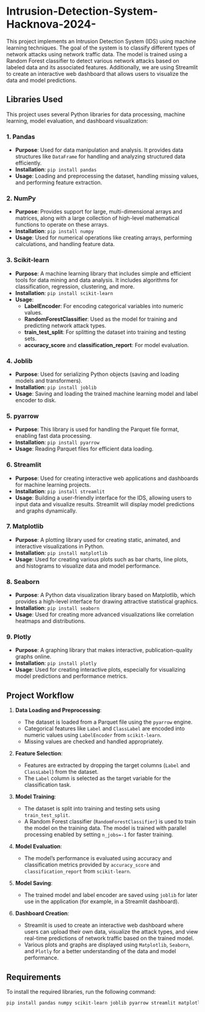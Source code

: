 # Intrusion-Detection-System-Hacknova-2024-
This project implements an Intrusion Detection System (IDS) using machine learning techniques. The goal of the system is to classify different types of network attacks using network traffic data. The model is trained using a Random Forest classifier to detect various network attacks based on labeled data and its associated features. Additionally, we are using Streamlit to create an interactive web dashboard that allows users to visualize the data and model predictions.

## Libraries Used

This project uses several Python libraries for data processing, machine learning, model evaluation, and dashboard visualization:

### 1. **Pandas**
   - **Purpose**: Used for data manipulation and analysis. It provides data structures like `DataFrame` for handling and analyzing structured data efficiently.
   - **Installation**: `pip install pandas`
   - **Usage**: Loading and preprocessing the dataset, handling missing values, and performing feature extraction.
   
### 2. **NumPy**
   - **Purpose**: Provides support for large, multi-dimensional arrays and matrices, along with a large collection of high-level mathematical functions to operate on these arrays.
   - **Installation**: `pip install numpy`
   - **Usage**: Used for numerical operations like creating arrays, performing calculations, and handling feature data.

### 3. **Scikit-learn**
   - **Purpose**: A machine learning library that includes simple and efficient tools for data mining and data analysis. It includes algorithms for classification, regression, clustering, and more.
   - **Installation**: `pip install scikit-learn`
   - **Usage**: 
     - **LabelEncoder**: For encoding categorical variables into numeric values.
     - **RandomForestClassifier**: Used as the model for training and predicting network attack types.
     - **train_test_split**: For splitting the dataset into training and testing sets.
     - **accuracy_score** and **classification_report**: For model evaluation.

### 4. **Joblib**
   - **Purpose**: Used for serializing Python objects (saving and loading models and transformers).
   - **Installation**: `pip install joblib`
   - **Usage**: Saving and loading the trained machine learning model and label encoder to disk.

### 5. **pyarrow**
   - **Purpose**: This library is used for handling the Parquet file format, enabling fast data processing.
   - **Installation**: `pip install pyarrow`
   - **Usage**: Reading Parquet files for efficient data loading.

### 6. **Streamlit**
   - **Purpose**: Used for creating interactive web applications and dashboards for machine learning projects.
   - **Installation**: `pip install streamlit`
   - **Usage**: Building a user-friendly interface for the IDS, allowing users to input data and visualize results. Streamlit will display model predictions and graphs dynamically.

### 7. **Matplotlib**
   - **Purpose**: A plotting library used for creating static, animated, and interactive visualizations in Python.
   - **Installation**: `pip install matplotlib`
   - **Usage**: Used for creating various plots such as bar charts, line plots, and histograms to visualize data and model performance.

### 8. **Seaborn**
   - **Purpose**: A Python data visualization library based on Matplotlib, which provides a high-level interface for drawing attractive statistical graphics.
   - **Installation**: `pip install seaborn`
   - **Usage**: Used for creating more advanced visualizations like correlation heatmaps and distributions.

### 9. **Plotly**
   - **Purpose**: A graphing library that makes interactive, publication-quality graphs online.
   - **Installation**: `pip install plotly`
   - **Usage**: Used for creating interactive plots, especially for visualizing model predictions and performance metrics.

## Project Workflow

1. **Data Loading and Preprocessing**:
   - The dataset is loaded from a Parquet file using the `pyarrow` engine.
   - Categorical features like `Label` and `ClassLabel` are encoded into numeric values using `LabelEncoder` from `scikit-learn`.
   - Missing values are checked and handled appropriately.

2. **Feature Selection**:
   - Features are extracted by dropping the target columns (`Label` and `ClassLabel`) from the dataset.
   - The `Label` column is selected as the target variable for the classification task.

3. **Model Training**:
   - The dataset is split into training and testing sets using `train_test_split`.
   - A Random Forest classifier (`RandomForestClassifier`) is used to train the model on the training data. The model is trained with parallel processing enabled by setting `n_jobs=-1` for faster training.

4. **Model Evaluation**:
   - The model’s performance is evaluated using accuracy and classification metrics provided by `accuracy_score` and `classification_report` from `scikit-learn`.

5. **Model Saving**:
   - The trained model and label encoder are saved using `joblib` for later use in the application (for example, in a Streamlit dashboard).

6. **Dashboard Creation**:
   - Streamlit is used to create an interactive web dashboard where users can upload their own data, visualize the attack types, and view real-time predictions of network traffic based on the trained model.
   - Various plots and graphs are displayed using `Matplotlib`, `Seaborn`, and `Plotly` for a better understanding of the data and model performance.

## Requirements

To install the required libraries, run the following command:
```bash
pip install pandas numpy scikit-learn joblib pyarrow streamlit matplotlib seaborn plotly
